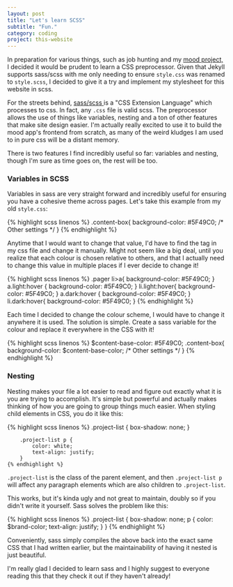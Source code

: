 ```yaml
---
layout: post
title: "Let's learn SCSS"
subtitle: "Fun."
category: coding
project: this-website
---
```


<p>
	In preparation for various things, such as job hunting and my <a href="/projects/mood-tracker.html"> mood project, </a> I decided it would be prudent to learn a CSS preprocessor. Given that Jekyll supports sass/scss with me only needing to ensure <code>style.css</code> was renamed to <code>style.scss</code>, I decided to give it a try and implement my stylesheet for this website in scss.
</p>

<p>
	For the streets behind, <a href="http://sass-lang.com/"> sass/scss </a> is a "CSS Extension Language" which processes to css. In fact, any <code>.css</code> file is valid scss. The preprocessor allows the use of things like variables, nesting and a ton of other features that make site design easier. I'm actually really excited to use it to build the mood app's frontend from scratch, as many of the weird kludges I am used to in pure css will be a distant memory.
</p>

<p>
	There is two features I find incredibly useful so far: variables and nesting, though I'm sure as time goes on, the rest will be too.
</p>

<p>
	<h3> Variables in SCSS </h3>
</p>
<p>
	Variables in sass are very straight forward and incredibly useful for ensuring you have a cohesive theme across pages. Let's take this example from my old <code>style.css</code>:
</p>

<p>
	{% highlight scss linenos %}	
		.content-box{
			background-color: #5F49C0;
			/* Other settings */
		}
	{% endhighlight %}
</p>

<p>
	Anytime that I would want to change that value, I'd have to find the tag in my css file and change it manually. Might not seem like a big deal, until you realize that each colour is chosen relative to others, and that I actually need to change this value in multiple places if I ever decide to change it!
</p>

<p>
	{% highlight scss linenos %}
		.pager li>a{
			background-color: #5F49C0;
		}
		a.light:hover {
			background-color: #5F49C0;
		}
		li.light:hover{
			background-color: #5F49C0;
		}
		a.dark:hover {
			background-color: #5F49C0;
		}
		li.dark:hover{
			background-color: #5F49C0;
		}
	{% endhighlight %}
</p>

<p>
	Each time I decided to change the colour scheme, I would have to change it anywhere it is used. The solution is simple. Create a sass variable for the colour and replace it everywhere in the CSS with it!
</p>

<p>
	{% highlight scss linenos %}
		$content-base-color: #5F49C0;
		.content-box{
			background-color: $content-base-color;
			/* Other settings */
		}
	{% endhighlight %}
</p>

<p>
	<h3> Nesting </h3>
</p>

<p>
	Nesting makes your file a lot easier to read and figure out exactly what it is you are trying to accomplish. It's simple but powerful and actually makes thinking of how you are going to group things much easier. When styling child elements in CSS, you do it like this:
</p>

<p>
	{% highlight scss linenos %}
		.project-list {
			box-shadow: none;
		}

		.project-list p {
			color: white;
			text-align: justify;
		}
	{% endhighlight %}
</p>

<p> 
	<code>.project-list</code> is the class of the parent element, and then <code>.project-list p</code> will affect any paragraph elements which are also children to <code>.project-list</code>.
</p>

<p> 
	This works, but it's kinda ugly and not great to maintain, doubly so if you didn't write it yourself. Sass solves the problem like this: 
</p>

<p>
	{% highlight scss linenos %}
		.project-list {
			box-shadow: none;
		 	p {
				color: $brand-color;
				text-align: justify;
			}
		}
	{% endhighlight %}
</p>

<p>
	Conveniently, sass simply compiles the above back into the exact same CSS that I had written earlier, but the maintainability of having it nested is just beautiful.
</p>

<p>
	I'm really glad I decided to learn sass and I highly suggest to everyone reading this that they check it out if they haven't already! 
</p>